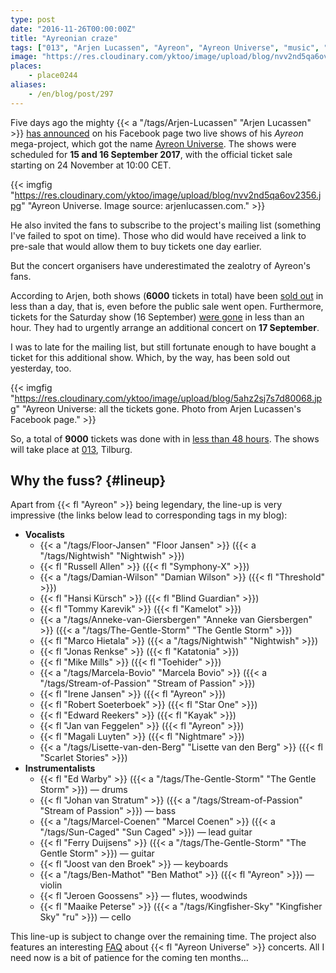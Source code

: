 ```yaml
---
type: post
date: "2016-11-26T00:00:00Z"
title: "Ayreonian craze"
tags: ["013", "Arjen Lucassen", "Ayreon", "Ayreon Universe", "music", "Netherlands", "progressive metal", "progressive rock", "Tilburg"]
image: "https://res.cloudinary.com/yktoo/image/upload/blog/nvv2nd5qa6ov2356.jpg"
places:
    - place0244
aliases:
    - /en/blog/post/297
---
```


Five days ago the mighty {{< a "/tags/Arjen-Lucassen" "Arjen Lucassen" >}} [has announced](https://www.facebook.com/ArjenLucassenOfficial/videos/10153840917141152/) on his Facebook page two live shows of his *Ayreon* mega-project, which got the name [Ayreon Universe](http://www.arjenlucassen.com/universe/). The shows were scheduled for **15 and 16 September 2017**, with the official ticket sale starting on 24 November at 10:00 CET.

<!--more-->

{{< imgfig "https://res.cloudinary.com/yktoo/image/upload/blog/nvv2nd5qa6ov2356.jpg" "Ayreon Universe. Image source: arjenlucassen.com." >}}

He also invited the fans to subscribe to the project's mailing list (something I've failed to spot on time). Those who did would have received a link to pre-sale that would allow them to buy tickets one day earlier.

But the concert organisers have underestimated the zealotry of Ayreon's fans.

According to Arjen, both shows (**6000** tickets in total) have been [sold out](https://www.facebook.com/ArjenLucassenOfficial/posts/10153847922071152) in less than a day, that is, even before the public sale went open. Furthermore, tickets for the Saturday show (16 September) [were gone](https://www.facebook.com/ArjenLucassenOfficial/photos/a.114351896151.107682.109887886151/10153846039016152/) in less than an hour. They had to urgently arrange an additional concert on **17 September**.

I was to late for the mailing list, but still fortunate enough to have bought a ticket for this additional show. Which, by the way, has been sold out yesterday, too.

{{< imgfig "https://res.cloudinary.com/yktoo/image/upload/blog/5ahz2sj7s7d80068.jpg" "Ayreon Universe: all the tickets gone. Photo from Arjen Lucassen's Facebook page." >}}

So, a total of **9000** tickets was done with in [less than 48 hours](https://www.facebook.com/ArjenLucassenOfficial/videos/10153850665491152/). The shows will take place at [013](http://www.013.nl/), Tilburg.

## Why the fuss? {#lineup}

Apart from {{< fl "Ayreon" >}} being legendary, the line-up is very impressive (the links below lead to corresponding tags in my blog):

* **Vocalists**
    * {{< a "/tags/Floor-Jansen" "Floor Jansen" >}} ({{< a "/tags/Nightwish" "Nightwish" >}})
    * {{< fl "Russell Allen" >}} ({{< fl "Symphony-X" >}})
    * {{< a "/tags/Damian-Wilson" "Damian Wilson" >}} ({{< fl "Threshold" >}})
    * {{< fl "Hansi Kürsch" >}} ({{< fl "Blind Guardian" >}})
    * {{< fl "Tommy Karevik" >}} ({{< fl "Kamelot" >}})
    * {{< a "/tags/Anneke-van-Giersbergen" "Anneke van Giersbergen" >}} ({{< a "/tags/The-Gentle-Storm" "The Gentle Storm" >}})
    * {{< fl "Marco Hietala" >}} ({{< a "/tags/Nightwish" "Nightwish" >}})
    * {{< fl "Jonas Renkse" >}} ({{< fl "Katatonia" >}})
    * {{< fl "Mike Mills" >}} ({{< fl "Toehider" >}})
    * {{< a "/tags/Marcela-Bovio" "Marcela Bovio" >}} ({{< a "/tags/Stream-of-Passion" "Stream of Passion" >}})
    * {{< fl "Irene Jansen" >}} ({{< fl "Ayreon" >}})
    * {{< fl "Robert Soeterboek" >}} ({{< fl "Star One" >}})
    * {{< fl "Edward Reekers" >}} ({{< fl "Kayak" >}})
    * {{< fl "Jan van Feggelen" >}} ({{< fl "Ayreon" >}})
    * {{< fl "Magali Luyten" >}} ({{< fl "Nightmare" >}})
    * {{< a "/tags/Lisette-van-den-Berg" "Lisette van den Berg" >}} ({{< fl "Scarlet Stories" >}})
* **Instrumentalists**
    * {{< fl "Ed Warby" >}} ({{< a "/tags/The-Gentle-Storm" "The Gentle Storm" >}}) — drums
    * {{< fl "Johan van Stratum" >}} ({{< a "/tags/Stream-of-Passion" "Stream of Passion" >}}) — bass
    * {{< a "/tags/Marcel-Coenen" "Marcel Coenen" >}} ({{< a "/tags/Sun-Caged" "Sun Caged" >}}) — lead guitar
    * {{< fl "Ferry Duijsens" >}} ({{< a "/tags/The-Gentle-Storm" "The Gentle Storm" >}}) — guitar
    * {{< fl "Joost van den Broek" >}} — keyboards
    * {{< a "/tags/Ben-Mathot" "Ben Mathot" >}} ({{< fl "Ayreon" >}}) — violin
    * {{< fl "Jeroen Goossens" >}} — flutes, woodwinds
    * {{< fl "Maaike Peterse" >}} ({{< a "/tags/Kingfisher-Sky" "Kingfisher Sky" "ru" >}}) — cello

This line-up is subject to change over the remaining time. The project also features an interesting [FAQ](http://www.arjenlucassen.com/universe/faq/) about {{< fl "Ayreon Universe" >}} concerts. All I need now is a bit of patience for the coming ten months…
